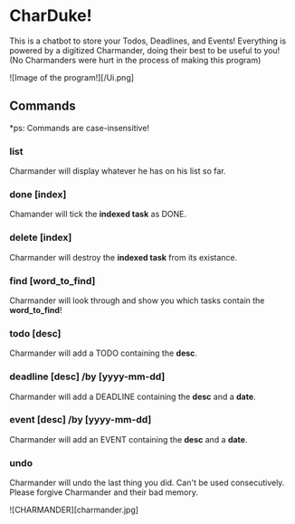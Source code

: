 # CharDuke!
This is a chatbot to store your Todos, Deadlines, and Events!
Everything is powered by a digitized Charmander, doing their best to be useful to you! (No Charmanders were hurt in the process of making this program)

![Image of the program!][/Ui.png]

## Commands
*ps: Commands are case-insensitive!

### list
Charmander will display whatever he has on his list so far.

### done [index]
Chamander will tick the **indexed task** as DONE.

### delete [index]
Charmander will destroy the **indexed task** from its existance.

### find [word_to_find]
Charmander will look through and show you which tasks contain the **word_to_find**!

### todo [desc]
Charmander will add a TODO containing the **desc**.

### deadline [desc] /by [yyyy-mm-dd]
Charmander will add a DEADLINE containing the **desc** and a **date**.

### event [desc] /by [yyyy-mm-dd]
Charmander will add an EVENT containing the **desc** and a **date**.

### undo
Charmander will undo the last thing you did. Can't be used consecutively. Please forgive Charmander and their bad memory.

![CHARMANDER][charmander.jpg]